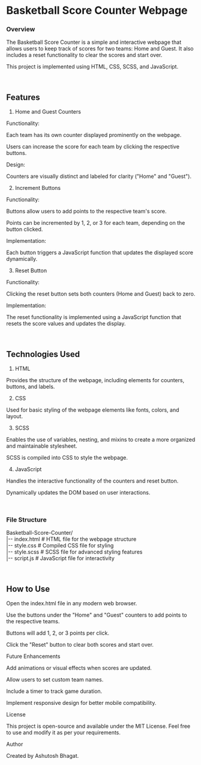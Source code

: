 # Basketball Score Counter Webpage

### Overview

The Basketball Score Counter is a simple and interactive webpage that allows users to keep track of scores for two teams: Home and Guest. It also includes a reset functionality to clear the scores and start over.

This project is implemented using HTML, CSS, SCSS, and JavaScript.

<br>


## Features

1. Home and Guest Counters

Functionality:

Each team has its own counter displayed prominently on the webpage.

Users can increase the score for each team by clicking the respective buttons.

Design:

Counters are visually distinct and labeled for clarity ("Home" and "Guest").

2. Increment Buttons

Functionality:

Buttons allow users to add points to the respective team's score.

Points can be incremented by 1, 2, or 3 for each team, depending on the button clicked.

Implementation:

Each button triggers a JavaScript function that updates the displayed score dynamically.

3. Reset Button

Functionality:

Clicking the reset button sets both counters (Home and Guest) back to zero.

Implementation:

The reset functionality is implemented using a JavaScript function that resets the score values and updates the display.


<br>

## Technologies Used

1. HTML

Provides the structure of the webpage, including elements for counters, buttons, and labels.

2. CSS

Used for basic styling of the webpage elements like fonts, colors, and layout.

3. SCSS

Enables the use of variables, nesting, and mixins to create a more organized and maintainable stylesheet.

SCSS is compiled into CSS to style the webpage.

4. JavaScript

Handles the interactive functionality of the counters and reset button.

Dynamically updates the DOM based on user interactions.

<br>

### File Structure

Basketball-Score-Counter/ <br>
|-- index.html        # HTML file for the webpage structure <br>
|-- style.css         # Compiled CSS file for styling<br>
|-- style.scss        # SCSS file for advanced styling features<br>
|-- script.js         # JavaScript file for interactivity<br>


<br>

## How to Use

Open the index.html file in any modern web browser.

Use the buttons under the "Home" and "Guest" counters to add points to the respective teams.

Buttons will add 1, 2, or 3 points per click.

Click the "Reset" button to clear both scores and start over.

Future Enhancements

Add animations or visual effects when scores are updated.

Allow users to set custom team names.

Include a timer to track game duration.

Implement responsive design for better mobile compatibility.

License

This project is open-source and available under the MIT License. Feel free to use and modify it as per your requirements.

Author

Created by Ashutosh Bhagat.
